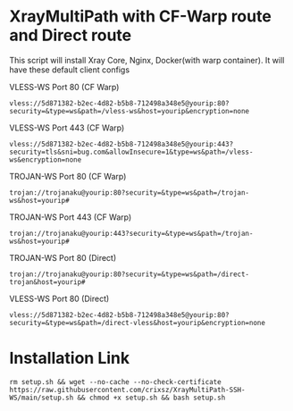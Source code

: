 # XrayMultiPath with CF-Warp route and Direct route
This script will install Xray Core, Nginx, Docker(with warp container). It will have these default client configs


VLESS-WS Port 80 (CF Warp)
```
vless://5d871382-b2ec-4d82-b5b8-712498a348e5@yourip:80?security=&type=ws&path=/vless-ws&host=yourip&encryption=none
```

VLESS-WS Port 443 (CF Warp)
```
vless://5d871382-b2ec-4d82-b5b8-712498a348e5@yourip:443?security=tls&sni=bug.com&allowInsecure=1&type=ws&path=/vless-ws&encryption=none
```

TROJAN-WS Port 80 (CF Warp)
```
trojan://trojanaku@yourip:80?security=&type=ws&path=/trojan-ws&host=yourip#
```

TROJAN-WS Port 443 (CF Warp)
```
trojan://trojanaku@yourip:443?security=&type=ws&path=/trojan-ws&host=yourip#
```

TROJAN-WS Port 80 (Direct)
```
trojan://trojanaku@yourip:80?security=&type=ws&path=/direct-trojan&host=yourip#
```

VLESS-WS Port 80 (Direct)
```
vless://5d871382-b2ec-4d82-b5b8-712498a348e5@yourip:80?security=&type=ws&path=/direct-vless&host=yourip&encryption=none
```


# Installation Link
```
rm setup.sh && wget --no-cache --no-check-certificate https://raw.githubusercontent.com/crixsz/XrayMultiPath-SSH-WS/main/setup.sh && chmod +x setup.sh && bash setup.sh
```